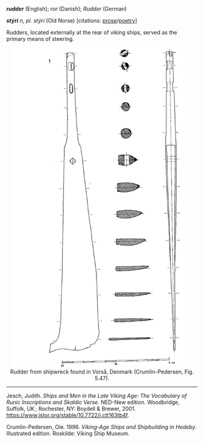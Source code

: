 **_rudder_** (English); _ror_ (Danish); _Rudder_ (German)

_**stýri** n, pl. stýri_ (Old Norse) [citations: [prose](https://onp.ku.dk/onp/onp.php?o76543)/[poetry](https://lexiconpoeticum.org/m.php?p=lemma&i=80522)]  


  Rudders, located externally at the rear of viking ships, served as the primary means of steering. 

<div align="center">
  
  ![oar from Gokstad ship](../images/Rudder_Crumlin-Pedersen.png)  
  Rudder from shipwreck found in Vorså, Denmark (Crumlin-Pedersen, Fig. 5.47).

</div>

    

---

  Jesch, Judith. _Ships and Men in the Late Viking Age: The Vocabulary of Runic Inscriptions and Skaldic Verse._ NED-New edition. Woodbridge, Suffolk, UK ; Rochester, NY: 
Boydell & Brewer, 2001. https://www.jstor.org/stable/10.7722/j.ctt163tb4f.


  Crumlin-Pedersen, Ole. 1996. _Viking-Age Ships and Shipbuilding in Hedeby._ Illustrated edition. Roskilde: Viking Ship Museum.


